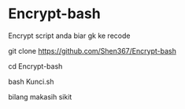 # Encrypt-bash
Encrypt script anda biar gk ke recode




git clone https://github.com/Shen367/Encrypt-bash




cd Encrypt-bash



bash Kunci.sh

bilang makasih sikit
